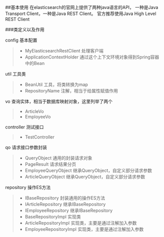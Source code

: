 ##基本使用
在elasticsearch的官网上提供了两种java语言的API，
一种是Java Transport Client，一种是Java REST Client。
官方推荐使用Java High Level REST Client

###类定义以及作用

config 基本配置
>* MyElasticsearchRestClient 处理客户端
>* ApplicationContextHolder 通过这个上下文环境对象得到Spring容器中的Bean

util 工具类
>* BeanUtil 工具，将类转换为map
>* RepositoryName 注解，相当于给属性赋值作用 

vo 查询实体，相当于数据库映射对象，这里列举了两个
>* ArticleVo
>* EmployeeVo

controller 测试接口
> * TestController

qo 请求接口参数封装
> * QueryObject 通用的封装请求对象
> * PageResult 请求结果分页
> * EmployeeQueryObject 继承QueryObject，自定义部分请求参数
> * ArticleQueryObject 继承QueryObject，自定义部分请求参数

repository 操作ES方法
> * IBaseRepository 封装通用的操作ES方法
> * IArticleRepository 继承IBaseRepository
> * IEmployeeRepository 继承IBaseRepository
> * BaseRepositoryImpl 实现类
> * ArticleRepositoryImpl 实现类，主要是通过注解加入参数
> * EmployeeRepositoryImpl 实现类，主要是通过注解加入参数